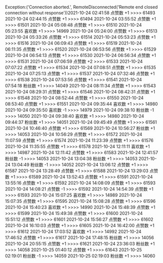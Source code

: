 Exception:('Connection aborted.', RemoteDisconnected('Remote end closed connection without response'))2021-10-24  02:41:58   点赞数 +1 >>>> 61493
2021-10-24  02:44:15   点赞数 +1 >>>> 61494
2021-10-24  03:55:52   点赞数 +1 >>>> 61501
2021-10-24  05:08:48   点赞数 +1 >>>> 61510
2021-10-24  05:23:55   喜欢数 +1 >>>> 14969
2021-10-24  05:24:00   点赞数 +1 >>>> 61513
2021-10-24  05:33:26   点赞数 +1 >>>> 61514
2021-10-24  05:53:23   点赞数 +1 >>>> 61516
2021-10-24  06:09:43   点赞数 +1 >>>> 61519
2021-10-24  06:11:35   点赞数 +1 >>>> 61520
2021-10-24  06:53:56   点赞数 +1 >>>> 61529
2021-10-24  06:54:13   点赞数 +1 >>>> 61530
2021-10-24  06:56:34   点赞数 +1 >>>> 61531
2021-10-24  07:06:59   点赞数 +2 >>>> 61533
2021-10-24  07:07:22   点赞数 +1 >>>> 61534
2021-10-24  07:08:51   点赞数 +1 >>>> 61535
2021-10-24  07:25:13   点赞数 +1 >>>> 61537
2021-10-24  07:32:46   点赞数 +1 >>>> 61538
2021-10-24  07:53:56   点赞数 +1 >>>> 61541
2021-10-24  07:54:18   粉丝数 +1 >>>> 14049
2021-10-24  08:11:34   点赞数 +1 >>>> 61543
2021-10-24  08:29:31   点赞数 +1 >>>> 61546
2021-10-24  08:42:31   点赞数 +1 >>>> 61548
2021-10-24  08:52:44   点赞数 +1 >>>> 61550
2021-10-24  08:53:40   点赞数 +1 >>>> 61551
2021-10-24  09:35:44   喜欢数 +1 >>>> 14980
2021-10-24  09:35:50   喜欢数 -1 >>>> 14979
2021-10-24  09:38:10   粉丝数 -1 >>>> 14050
2021-10-24  09:38:40   喜欢数 +1 >>>> 14980
2021-10-24  09:44:37   粉丝数 +1 >>>> 14051
2021-10-24  09:45:49   点赞数 +1 >>>> 61561
2021-10-24  10:46:40   点赞数 +1 >>>> 61569
2021-10-24  10:56:27   粉丝数 +1 >>>> 14053
2021-10-24  10:56:29   点赞数 +1 >>>> 61572
2021-10-24  11:07:59   点赞数 +1 >>>> 61574
2021-10-24  11:23:39   点赞数 +1 >>>> 61576
2021-10-24  11:35:55   点赞数 +1 >>>> 61578
2021-10-24  12:11:11   喜欢数 +1 >>>> 14987
2021-10-24  12:11:42   点赞数 +1 >>>> 61583
2021-10-24  12:41:57   粉丝数 -1 >>>> 14053
2021-10-24  13:04:38   粉丝数 +1 >>>> 14053
2021-10-24  13:04:49   粉丝数 -1 >>>> 14052
2021-10-24  13:06:12   点赞数 +1 >>>> 61587
2021-10-24  13:28:49   点赞数 +1 >>>> 61588
2021-10-24  13:29:03   点赞数 +1 >>>> 61589
2021-10-24  13:52:43   点赞数 +1 >>>> 61591
2021-10-24  13:55:16   点赞数 +1 >>>> 61592
2021-10-24  14:08:09   点赞数 +1 >>>> 61593
2021-10-24  14:08:21   点赞数 -1 >>>> 61592
2021-10-24  14:54:39   点赞数 +1 >>>> 61593
2021-10-24  15:07:25   喜欢数 +1 >>>> 14989
2021-10-24  15:07:35   点赞数 +1 >>>> 61595
2021-10-24  15:08:28   点赞数 +1 >>>> 61596
2021-10-24  15:40:23   喜欢数 +1 >>>> 14990
2021-10-24  15:48:39   点赞数 +1 >>>> 61599
2021-10-24  15:49:38   点赞数 +1 >>>> 61600
2021-10-24  15:51:12   点赞数 +1 >>>> 61601
2021-10-24  15:56:27   点赞数 +1 >>>> 61602
2021-10-24  16:10:03   点赞数 +1 >>>> 61605
2021-10-24  16:42:00   点赞数 +1 >>>> 61612
2021-10-24  17:03:52   喜欢数 +1 >>>> 14992
2021-10-24  17:46:52   点赞数 +1 >>>> 61617
2021-10-24  17:48:15   粉丝数 +1 >>>> 14056
2021-10-24  20:55:15   点赞数 +1 >>>> 61621
2021-10-24  23:36:03   粉丝数 +1 >>>> 14058
2021-10-25  01:40:12   点赞数 +1 >>>> 61643
2021-10-25  02:19:01   粉丝数 -1 >>>> 14059
2021-10-25  02:19:03   粉丝数 +1 >>>> 14060

